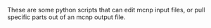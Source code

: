 These are some python scripts that can edit mcnp input files, or pull specific parts out of an mcnp output file. 
